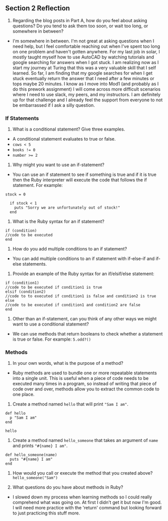 ## Section 2 Reflection

1. Regarding the blog posts in Part A, how do you feel about asking questions? Do you tend to ask them too soon, or wait too long, or somewhere in between?
- I'm somewhere in between. I'm not great at asking questions when I need help, but I feel comfortable reaching out when I've spent too long on one problem and haven't gotten anywhere. For my last job in solar, I mostly taught myself how to use AutoCAD by watching tutorials and google searching for answers when I got stuck. I am realizing now as I start my journey at Turing that this was a very valuable skill that I self learned. So far, I am finding that my google searches for when I get stuck eventually return the answer that I need after a few minutes or tops maybe 20 minutes. I know as I move into Mod1 (and probably as I do this prework assignment) I will come across more difficult scenarios where I need to use slack, my peers, and my instructors. I am definitely up for that challenge and I already feel the support from everyone to not be embarrassed if I ask a silly question.

### If Statements

1. What is a conditional statement? Give three examples.
- A conditional statement evaluates to true or false.
- `cows < 5`
- `books != 0`
- `number >= 2`

1. Why might you want to use an if-statement?
- You can use an if statement to see if something is true and if it is true then the Ruby interpreter will execute the code that follows the if statement. For example:
```
stock = 0

  if stock < 1
    puts "Sorry we are unfortunately out of stock!"
  end
```

1. What is the Ruby syntax for an if statement?
```
if (condition)
//code to be executed
end
```

1. How do you add multiple conditions to an if statement?
- You can add multiple conditions to an if statement with if-else-if and if-else statements.

1. Provide an example of the Ruby syntax for an if/elsif/else statement:
```
if (condition1)
//code to be executed if condition1 is true
elsif (condition2)
//code to to executed if condition1 is false and condition2 is true
else
//code to be executed if condition1 and condition2 are false
end
```

1. Other than an if-statement, can you think of any other ways we might want to use a conditional statement?
- We can use methods that return booleans to check whether a statement is true or false. For example:
`5.odd?()`


### Methods

1. In your own words, what is the purpose of a method?
- Ruby methods are used to bundle one or more repeatable statements into a single unit. This is useful when a piece of code needs to be executed many times in a program, so instead of writing that piece of code over and over, methods allow you to extract the common code to one place.

1. Create a method named `hello` that will print `"Sam I am"`.
```
def hello
  p "Sam I am"
end

hello
```

1. Create a method named `hello_someone` that takes an argument of `name` and prints `"#{name} I am"`.

```
def hello_someone(name)
  puts "#{name} I am"
end
```

1. How would you call or execute the method that you created above?
`hello_someone("Sam")`

1. What questions do you have about methods in Ruby?
- I slowed down my process when learning methods so I could really comprehend what was going on. At first I didn't get it but now I'm good. I will need more practice with the 'return' command but looking forward to just practicing this stuff more.
